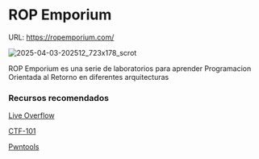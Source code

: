 # ROP Emporium

URL: https://ropemporium.com/

![2025-04-03-202512_723x178_scrot](https://github.com/user-attachments/assets/1c6aa8ef-f887-4758-9651-33b6a7ec00f8)

ROP Emporium es una serie de laboratorios para aprender Programacion Orientada al Retorno en diferentes arquitecturas


### Recursos recomendados

[Live Overflow](https://www.youtube.com/c/LiveOverflow)

[CTF-101](https://ctf101.org/binary-exploitation/overview/)

[Pwntools](https://docs.pwntools.com/en/dev/intro.html)
